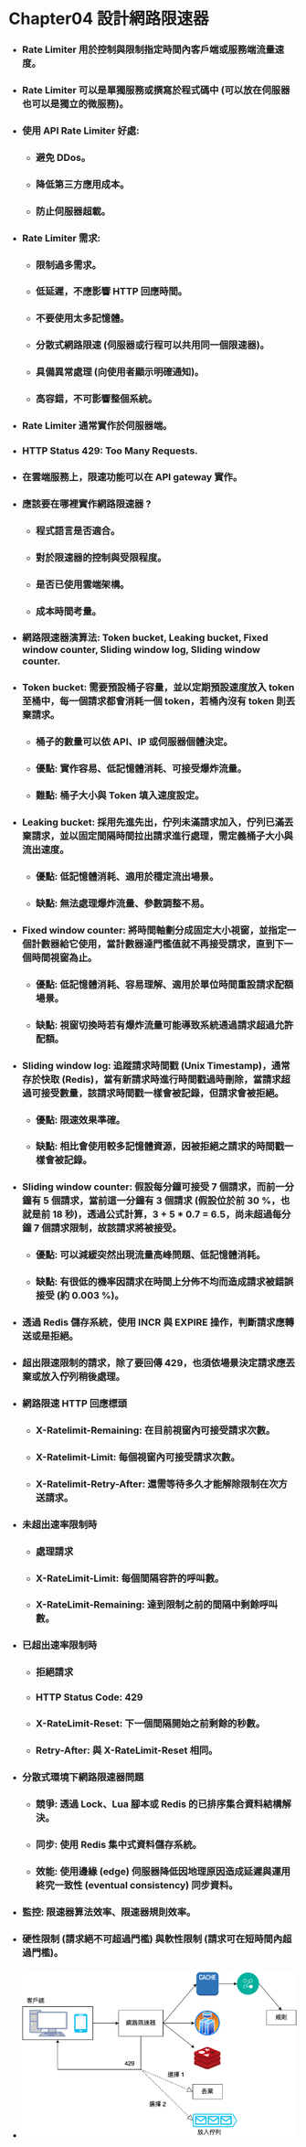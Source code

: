 Chapter04 設計網路限速器
=====
* ### Rate Limiter 用於控制與限制指定時間內客戶端或服務端流量速度。
* ### Rate Limiter 可以是單獨服務或撰寫於程式碼中 (可以放在伺服器也可以是獨立的微服務)。
* ### 使用 API Rate Limiter 好處:
    * ### 避免 DDos。
    * ### 降低第三方應用成本。
    * ### 防止伺服器超載。
* ### Rate Limiter 需求:
    * ### 限制過多需求。
    * ### 低延遲，不應影響 HTTP 回應時間。
    * ### 不要使用太多記憶體。
    * ### 分散式網路限速 (伺服器或行程可以共用同一個限速器)。
    * ### 具備異常處理 (向使用者顯示明確通知)。
    * ### 高容錯，不可影響整個系統。
* ### Rate Limiter 通常實作於伺服器端。
* ### HTTP Status 429: Too Many Requests.
* ### 在雲端服務上，限速功能可以在 API gateway 實作。
* ### 應該要在哪裡實作網路限速器 ?
    * ### 程式語言是否適合。
    * ### 對於限速器的控制與受限程度。
    * ### 是否已使用雲端架構。
    * ### 成本時間考量。
* ### 網路限速器演算法: Token bucket, Leaking bucket, Fixed window counter, Sliding window log, Sliding window counter.
* ### Token bucket: 需要預設桶子容量，並以定期預設速度放入 token 至桶中，每一個請求都會消耗一個 token，若桶內沒有 token 則丟棄請求。
    * ### 桶子的數量可以依 API、IP 或伺服器個體決定。
    * ### 優點: 實作容易、低記憶體消耗、可接受爆炸流量。
    * ### 難點: 桶子大小與 Token 填入速度設定。
* ### Leaking bucket: 採用先進先出，佇列未滿請求加入，佇列已滿丟棄請求，並以固定間隔時間拉出請求進行處理，需定義桶子大小與流出速度。
    * ### 優點: 低記憶體消耗、適用於穩定流出場景。
    * ### 缺點: 無法處理爆炸流量、參數調整不易。
* ### Fixed window counter: 將時間軸劃分成固定大小視窗，並指定一個計數器給它使用，當計數器達門檻值就不再接受請求，直到下一個時間視窗為止。
    * ### 優點: 低記憶體消耗、容易理解、適用於單位時間重設請求配額場景。
    * ### 缺點: 視窗切換時若有爆炸流量可能導致系統通過請求超過允許配額。
* ### Sliding window log: 追蹤請求時間戳 (Unix Timestamp)，通常存於快取 (Redis)，當有新請求時進行時間戳過時刪除，當請求超過可接受數量，該請求時間戳一樣會被記錄，但請求會被拒絕。
    * ### 優點: 限速效果準確。
    * ### 缺點: 相比會使用較多記憶體資源，因被拒絕之請求的時間戳一樣會被記錄。
* ### Sliding window counter: 假設每分鐘可接受 7 個請求，而前一分鐘有 5 個請求，當前這一分鐘有 3 個請求 (假設位於前 30 %，也就是前 18 秒)，透過公式計算，3 + 5 * 0.7 = 6.5，尚未超過每分鐘 7 個請求限制，故該請求將被接受。
    * ### 優點: 可以減緩突然出現流量高峰問題、低記憶體消耗。
    * ### 缺點: 有很低的機率因請求在時間上分佈不均而造成請求被錯誤接受 (約 0.003 %)。
* ### 透過 Redis 儲存系統，使用 INCR 與 EXPIRE 操作，判斷請求應轉送或是拒絕。
* ### 超出限速限制的請求，除了要回傳 429，也須依場景決定請求應丟棄或放入佇列稍後處理。
* ### 網路限速 HTTP 回應標頭
    * ### X-Ratelimit-Remaining: 在目前視窗內可接受請求次數。
    * ### X-Ratelimit-Limit: 每個視窗內可接受請求次數。
    * ### X-Ratelimit-Retry-After: 還需等待多久才能解除限制在次方送請求。
* ### 未超出速率限制時
    * ### 處理請求
    * ### X-RateLimit-Limit: 每個間隔容許的呼叫數。
    * ### X-RateLimit-Remaining: 達到限制之前的間隔中剩餘呼叫數。
* ### 已超出速率限制時
    * ### 拒絕請求
    * ### HTTP Status Code: 429
    * ### X-RateLimit-Reset: 下一個間隔開始之前剩餘的秒數。
    * ### Retry-After: 與 X-RateLimit-Reset 相同。
* ### 分散式環境下網路限速器問題
    * ### 競爭: 透過 Lock、Lua 腳本或 Redis 的已排序集合資料結構解決。
    * ### 同步: 使用 Redis 集中式資料儲存系統。
    * ### 效能: 使用邊緣 (edge) 伺服器降低因地理原因造成延遲與運用終究一致性 (eventual consistency) 同步資料。
* ### 監控: 限速器算法效率、限速器規則效率。
* ### 硬性限制 (請求絕不可超過門檻) 與軟性限制 (請求可在短時間內超過門檻)。
* ### ![image](https://raw.githubusercontent.com/GitHub-WeiChiang/main/master/SystemsDesign/Chapter04/SystemArchitectureDiagram.png)
<br />
